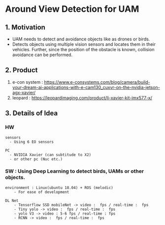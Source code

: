 # Around View Detection for UAM

## 1. Motivation

  - UAM needs to detect and avoidance objects like as drones or birds.
  - Detects objects using multiple vision sensors and locates them in their vehicles. Further, since the position of the obstacle is known, collision avoidance can be performed. 

 
## 2. Product

  1. e-con system : https://www.e-consystems.com/blog/camera/build-your-dream-ai-applications-with-e-cam130_cuxvr-on-the-nvidia-jetson-agx-xavier/
  2. leopard : https://leopardimaging.com/product/li-xavier-kit-imx577-x/
  


## 3. Details of Idea

  ### HW 
  
    sensors
      - Using 6 EO sensors
      
    PC
      - NVIDIA Xavier (can subtitude to X2)
      - or other pc (Nuc etc.)
      
  ### SW : Using Deep Learning to detect birds, UAMs or other objects.
  
    environment : Linux(ubuntu 18.04) + ROS (melodic)
        - For ease of development
        
    DL Net
        - Tensorflow SSD mobileNet -> video :  fps / real-time :  fps
        - Tiny yolo -> video :  fps / real-time :  fps
        - yolo V3 -> video : 5-6 fps / real-time : fps
        - RCNN -> video :  fps / real-time :  fps
